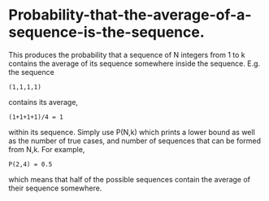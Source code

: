 # Probability-that-the-average-of-a-sequence-is-the-sequence.
This produces the probability that a sequence of N integers from 1 to k contains the average of its sequence somewhere inside the sequence. E.g. the sequence

    (1,1,1,1)
    
contains its average, 

    (1+1+1+1)/4 = 1 
    
within its sequence.
Simply use P(N,k) which prints a lower bound as well as the number of true cases, and number of sequences that can be formed from N,k. For example,

    P(2,4) = 0.5

which means that half of the possible sequences contain the average of their sequence somewhere. 

